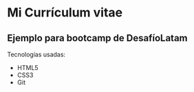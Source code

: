 # Mi Currículum vitae
## Ejemplo para bootcamp de DesafíoLatam

Tecnologías usadas:
- HTML5
- CSS3
- Git
